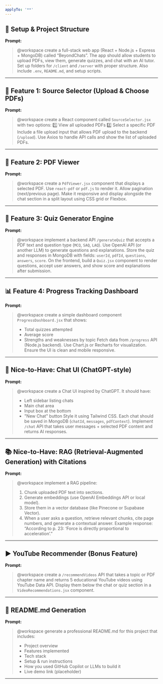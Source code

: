 ```yaml
---
applyTo: '**'
---
```



## 🧠 Setup & Project Structure

**Prompt:**

> @workspace create a full-stack web app (React + Node.js + Express + MongoDB) called “BeyondChats”.
> The app should allow students to upload PDFs, view them, generate quizzes, and chat with an AI tutor.
> Set up folders for `/client` and `/server` with proper structure.
> Also include `.env`, `README.md`, and setup scripts.

---

## 📂 Feature 1: Source Selector (Upload & Choose PDFs)

**Prompt:**

> @workspace create a React component called `SourceSelector.jsx` with two options:
> 1️⃣ View all uploaded PDFs
> 2️⃣ Select a specific PDF
> Include a file upload input that allows PDF upload to the backend (`/upload`).
> Use Axios to handle API calls and show the list of uploaded PDFs.

---

## 📄 Feature 2: PDF Viewer

**Prompt:**

> @workspace create a `PdfViewer.jsx` component that displays a selected PDF.
> Use `react-pdf` or `pdf.js` to render it.
> Allow pagination (next/previous page).
> Make it responsive and display alongside the chat section in a split layout using CSS grid or Flexbox.

---

## 🧩 Feature 3: Quiz Generator Engine

**Prompt:**

> @workspace implement a backend API `/generateQuiz` that accepts a PDF text and question type (`MCQ`, `SAQ`, `LAQ`).
> Use OpenAI API (or another LLM) to generate questions and explanations.
> Store the quiz and responses in MongoDB with fields: `userId`, `pdfId`, `questions`, `answers`, `score`.
> On the frontend, build a `Quiz.jsx` component to render questions, accept user answers, and show score and explanations after submission.

---

## 📊 Feature 4: Progress Tracking Dashboard

**Prompt:**

> @workspace create a simple dashboard component `ProgressDashboard.jsx` that shows:
>
> * Total quizzes attempted
> * Average score
> * Strengths and weaknesses by topic
>   Fetch data from `/progress` API (Node.js backend).
>   Use Chart.js or Recharts for visualization.
>   Ensure the UI is clean and mobile responsive.

---

## 💬 Nice-to-Have: Chat UI (ChatGPT-style)

**Prompt:**

> @workspace create a Chat UI inspired by ChatGPT.
> It should have:
>
> * Left sidebar listing chats
> * Main chat area
> * Input box at the bottom
> * "New Chat" button
>   Style it using Tailwind CSS.
>   Each chat should be saved in MongoDB (`chatId`, `messages`, `pdfContext`).
>   Implement `/chat` API that takes user messages + selected PDF content and returns AI responses.

---

## 📚 Nice-to-Have: RAG (Retrieval-Augmented Generation) with Citations

**Prompt:**

> @workspace implement a RAG pipeline:
>
> 1. Chunk uploaded PDF text into sections.
> 2. Generate embeddings (use OpenAI Embeddings API or local model).
> 3. Store them in a vector database (like Pinecone or Supabase Vector).
> 4. When a user asks a question, retrieve relevant chunks, cite page numbers, and generate a contextual answer.
>    Example response:
>    “According to p. 23: ‘Force is directly proportional to acceleration’.”

---

## ▶️ YouTube Recommender (Bonus Feature)

**Prompt:**

> @workspace create a `/recommendVideos` API that takes a topic or PDF chapter name and returns 5 educational YouTube videos using YouTube Data API.
> Display them below the chat or quiz section in a `VideoRecommendations.jsx` component.

---

## 🧾 README.md Generation

**Prompt:**

> @workspace generate a professional README.md for this project that includes:
>
> * Project overview
> * Features implemented
> * Tech stack
> * Setup & run instructions
> * How you used GitHub Copilot or LLMs to build it
> * Live demo link (placeholder)

---

